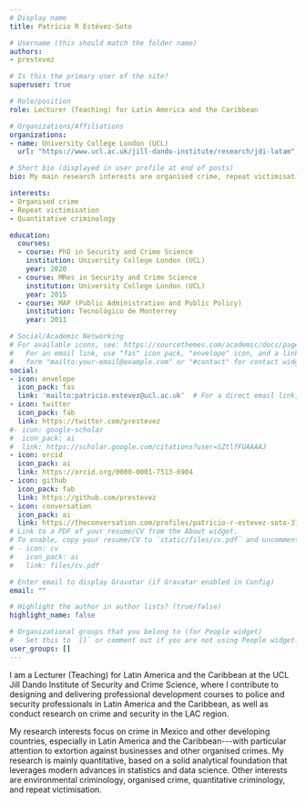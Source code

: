 ```yaml
---
# Display name
title: Patricio R Estévez-Soto

# Username (this should match the folder name)
authors:
- prestevez

# Is this the primary user of the site?
superuser: true

# Role/position
role: Lecturer (Teaching) for Latin America and the Caribbean

# Organizations/Affiliations
organizations:
- name: University College London (UCL)
  url: "https://www.ucl.ac.uk/jill-dando-institute/research/jdi-latam"

# Short bio (displayed in user profile at end of posts)
bio: My main research interests are organised crime, repeat victimisation, crime prevention, and crime in Latin America and the Caribbean.

interests:
- Organised crime
- Repeat victimisation
- Quantitative criminology

education:
  courses:
  - course: PhD in Security and Crime Science
    institution: University College London (UCL)
    year: 2020
  - course: MRes in Security and Crime Science
    institution: University College London (UCL)
    year: 2015
  - course: MAP (Public Administration and Public Policy)
    institution: Tecnológico de Monterrey
    year: 2011

# Social/Academic Networking
# For available icons, see: https://sourcethemes.com/academic/docs/page-builder/#icons
#   For an email link, use "fas" icon pack, "envelope" icon, and a link in the
#   form "mailto:your-email@example.com" or "#contact" for contact widget.
social:
- icon: envelope
  icon_pack: fas
  link: 'mailto:patricio.estevez@ucl.ac.uk'  # For a direct email link, use "mailto:test@example.org".
- icon: twitter
  icon_pack: fab
  link: https://twitter.com/prestevez
#- icon: google-scholar
#  icon_pack: ai
#  link: https://scholar.google.com/citations?user=SZtlfFUAAAAJ
- icon: orcid
  icon_pack: ai
  link: https://orcid.org/0000-0001-7513-6904
- icon: github
  icon_pack: fab
  link: https://github.com/prestevez
- icon: conversation
  icon_pack: ai
  link: https://theconversation.com/profiles/patricio-r-estevez-soto-376595/articles
# Link to a PDF of your resume/CV from the About widget.
# To enable, copy your resume/CV to `static/files/cv.pdf` and uncomment the lines below.
# - icon: cv
#   icon_pack: ai
#   link: files/cv.pdf

# Enter email to display Gravatar (if Gravatar enabled in Config)
email: ""

# Highlight the author in author lists? (true/false)
highlight_name: false

# Organizational groups that you belong to (for People widget)
#   Set this to `[]` or comment out if you are not using People widget.
user_groups: []
---
```


I am a Lecturer (Teaching) for Latin America and the Caribbean at the UCL Jill Dando Institute of Security and Crime Science, where I contribute to designing and delivering professional development courses to police and security professionals in Latin America and the Caribbean, as well as conduct research on crime and security in the LAC region.

My research interests focus on crime in Mexico and other developing countries, especially in Latin America and the Caribbean---with particular attention to extortion against businesses and other organised crimes. My research is mainly quantitative, based on a solid analytical foundation that leverages modern advances in statistics and data science. Other interests are environmental criminology, organised crime, quantitative criminology, and repeat victimisation.
